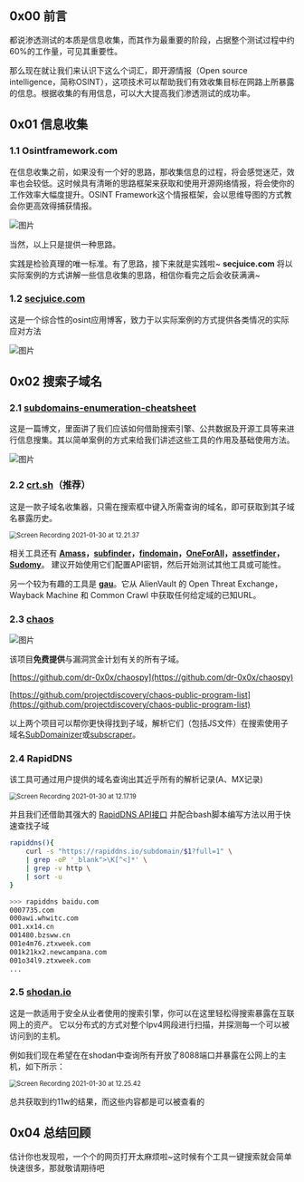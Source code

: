 ## 0x00 前言

都说渗透测试的本质是信息收集，而其作为最重要的阶段，占据整个测试过程中约60%的工作量，可见其重要性。

那么现在就让我们来认识下这么个词汇，即开源情报（Open source intelligence，简称OSINT），这项技术可以帮助我们有效收集目标在网路上所暴露的信息。根据收集的有用信息，可以大大提高我们渗透测试的成功率。

## 0x01 信息收集

### 1.1 Osintframework.com

在信息收集之前，如果没有一个好的思路，那收集信息的过程，将会感觉迷茫，效率也会较低。这时候具有清晰的思路框架来获取和使用开源网络情报，将会使你的工作效率大幅度提升。OSINT Framework这个情报框架，会以思维导图的方式教会你更高效得捕获情报。

![图片](https://uploader.shimo.im/f/bt9TTRGLoMdNhGha.gif?fileGuid=pQdRDvkx68gKVXTx)

当然，以上只是提供一种思路。

实践是检验真理的唯一标准。有了思路，接下来就是实践啦~ **secjuice.com** 将以实际案例的方式讲解一些信息收集的思路，相信你看完之后会收获满满~

### 1.2 [secjuice.com](http://www.secjuice.com/tag/osint/) 

这是一个综合性的osint应用博客，致力于以实际案例的方式提供各类情况的实际应对方法

![图片](https://uploader.shimo.im/f/KizfCQYyugHr01Nn.gif?fileGuid=pQdRDvkx68gKVXTx)



## 0x02 搜索子域名

### 2.1 [subdomains-enumeration-cheatsheet](https://pentester.land/cheatsheets/2018/11/14/subdomains-enumeration-cheatsheet.html)

这是一篇博文，里面讲了我们应该如何借助搜索引擎、公共数据及开源工具等来进行信息搜集。其以简单案例的方式来给我们讲述这些工具的作用及基础使用方法。

![图片](https://uploader.shimo.im/f/fBZdJphPwYTarN5A.png!thumbnail?fileGuid=pQdRDvkx68gKVXTx)

### 2.2 [crt.sh](https://crt.sh/)（推荐）

这是一款子域名收集器，只需在搜索框中键入所需查询的域名，即可获取到其子域名暴露历史。 

<img src="https://image-1302887441.cos.ap-nanjing.myqcloud.com/Screen%20Recording%202021-01-30%20at%2012.21.37.gif" alt="Screen Recording 2021-01-30 at 12.21.37" style="zoom:80%;" />

相关工具还有  **[Amass](https://github.com/OWASP/Amass)，[subfinder](https://github.com/projectdiscovery/subfinder)，[findomain](https://github.com/Edu4rdSHL/findomain/)，[OneForAll](https://github.com/shmilylty/OneForAll/blob/master/README.en.md)，[assetfinder](https://github.com/tomnomnom/assetfinder)，[Sudomy](https://github.com/Screetsec/Sudomy)**。 建议开始使用它们配置API密钥，然后开始测试其他工具或可能性。

另一个较为有趣的工具是 **[gau](https://github.com/lc/gau)**。它从 AlienVault 的 Open Threat Exchange，Wayback Machine 和 Common Crawl 中获取任何给定域的已知URL。

### 2.3 [chaos](https://chaos.projectdiscovery.io/#/)

![图片](https://uploader.shimo.im/f/JsCpZYiP65HskBDg.png!thumbnail?fileGuid=pQdRDvkx68gKVXTx)

该项目**免费提供**与漏洞赏金计划有关的所有子域。

[https://github.com/dr-0x0x/chaospy](https://github.com/dr-0x0x/chaospy)

[https://github.com/projectdiscovery/chaos-public-program-list](https://github.com/projectdiscovery/chaos-public-program-list)

以上两个项目可以帮你更快得找到子域，解析它们（包括JS文件）在搜索使用子域名[SubDomainizer](https://github.com/nsonaniya2010/SubDomainizer)或[subscraper](https://github.com/Cillian-Collins/subscraper)。

### 2.4 RapidDNS

该工具可通过用户提供的域名查询出其近乎所有的解析记录(A、MX记录)

<img src="https://image-1302887441.cos.ap-nanjing.myqcloud.com/Screen%20Recording%202021-01-30%20at%2012.17.19.gif" alt="Screen Recording 2021-01-30 at 12.17.19" style="zoom:80%;" />

并且我们还借助其强大的 [RapidDNS API接口](https://rapiddns.io/) 并配合bash脚本编写方法以用于快速查找子域

```bash
rapiddns(){
	curl -s "https://rapiddns.io/subdomain/$1?full=1" \
	| grep -oP '_blank">\K[^<]*' \
	| grep -v http \
	| sort -u 
}

>>> rapiddns baidu.com
0007735.com
000awi.whwitc.com
001.xx14.cn
001480.bzsww.cn
001e4m76.ztxweek.com
001k21kx2.newcampana.com
001o34l9.ztxweek.com
...
```
### 2.5 [shodan.io](https://www.shodan.io/home)

这是一款适用于安全从业者使用的搜索引擎，你可以在这里轻松得搜索暴露在互联网上的资产。 它以分布式的方式对整个Ipv4网段进行扫描，并探测每一个可以被访问到的主机。

例如我们现在希望在在shodan中查询所有开放了8088端口并暴露在公网上的主机，如下所示：

<img src="https://image-1302887441.cos.ap-nanjing.myqcloud.com/Screen%20Recording%202021-01-30%20at%2012.25.42.gif" alt="Screen Recording 2021-01-30 at 12.25.42" style="zoom:80%;" />

总共获取到约11w的结果，而这些内容都是可以被查看的

## 0x04 总结回顾

估计你也发现啦，一个个的网页打开太麻烦啦~这时候有个工具一键搜索就会简单快速很多，那就敬请期待吧
